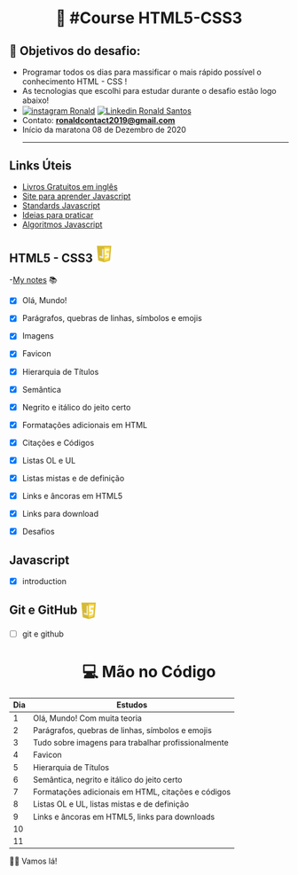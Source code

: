 
<h1 align="center">
   🚀 #Course HTML5-CSS3
</h1>

## 🎯 Objetivos do desafio: 
- Programar todos os dias para massificar o mais rápido possível o conhecimento HTML - CSS !
- As tecnologias que escolhi para estudar durante o desafio estão logo abaixo!
- <a href="https://www.instagram.com/ronald.dev8/" target="_blank"><img align="center" src="https://cdn.jsdelivr.net/npm/simple-icons@3.0.1/icons/instagram.svg" alt="instagram Ronald" height="20" width="20" /></a> <a href="https://www.linkedin.com/in/ronald-ss-4b7238143/" target="_blank"><img align="center" src="https://cdn.jsdelivr.net/npm/simple-icons@3.0.1/icons/linkedin.svg" alt="Linkedin Ronald Santos" height="20" width="20" /></a> 
- Contato:  **ronaldcontact2019@gmail.com** <br>
- Início da maratona 08 de Dezembro de 2020 <hr>

## Links Úteis

- [Livros Gratuitos em inglês](https://books.goalkicker.com/)
- [Site para aprender Javascript](https://javascript.info/)
- [Standards Javascript](https://standardjs.com/rules.html)
- [Ideias para praticar](https://github.com/florinpop17/app-ideas)
- [Algoritmos Javascript](https://github.com/trekhleb/javascript-algorithms)

## HTML5 - CSS3 <img src="https://github.com/Ronaldss/course-html-css/blob/main/assets/img/js.png"  alt="logo javascript" height="30"/> 
-<a href="https://www.notion.so/Ronald-dev-954e3b826e8644a88ea9a4368af0c360" target="_blank">My notes</a> 📚
- [x] Olá, Mundo!
- [x] Parágrafos, quebras de linhas, símbolos e emojis
- [x] Imagens
- [x] Favicon
- [x] Hierarquia de Títulos
- [x] Semântica
- [x] Negrito e itálico do jeito certo
- [x] Formatações adicionais em HTML
- [x] Citações e Códigos
- [x] Listas OL e UL
- [x] Listas mistas e de definição
- [x] Links e âncoras em HTML5
- [x] Links para download
- [x] Desafios


## Javascript  
<!-- -<a href="https://www.notion.so/Java-Script-057ddbd40c61438391845690c66ca5fc" target="_blank">My notes</a> -->
- [x] introduction

<!-- ## React Native <img src="https://github.com/laiananardi/100daysofcode/blob/master/img_readme/reactnative.png" alt="React Native"  height="30"/> 

- [ ] react native -->

<!--## Node.Js <img src="https://github.com/laiananardi/100daysofcode/blob/master/img_readme/nodejs.png" alt="Node.Js"  height="30"/> 

**instalção**: https://nodejs.org/en/ <br>

**Documentação**: https://nodejs.org/dist/latest-v14.x/docs/api/ <br>

**Notion (Em desenvolvimento)**: https://www.notion.so/Nodejs-357a9f079d8141298f046fc1c97bb225

- [ ] Node.js
   - [ ] O que é?
   - [ ] Para que serve?
   - [ ] Vantagens?
   - [ ] Module System
      - [ ] Common JS (require/exports)
      - [ ] os
      - [ ] setInterval (global)
      - [ ] events
      - [ ] fs
      - [ ] path
      - [ ] http
      - [ ] url  -->
      
 ## Git e GitHub <img align="center" src="https://github.com/Ronaldss/course-html-css/blob/main/assets/img/js.png" alt="git e github" height="30"/> 
 
- [ ] git e github



 <h1 align="center">
   💻  Mão no Código 
</h1> 

|Dia|Estudos|
| -------- | ----------------- |
| 1 | Olá, Mundo! Com muita teoria |  |  
| 2 | Parágrafos, quebras de linhas, símbolos e emojis |  |  
| 3 | Tudo sobre imagens para trabalhar profissionalmente |  |  
| 4 |  Favicon |
| 5 |  Hierarquia de Títulos |
| 6 |  Semântica, negrito e itálico do jeito certo |
| 7 |  Formatações adicionais em HTML, citações e códigos |
| 8 |  Listas OL e UL, listas mistas e de definição |
| 9 |  Links e âncoras em HTML5, links para downloads |
| 10 |  |
| 11 |  |

👩‍🚀 Vamos lá!


